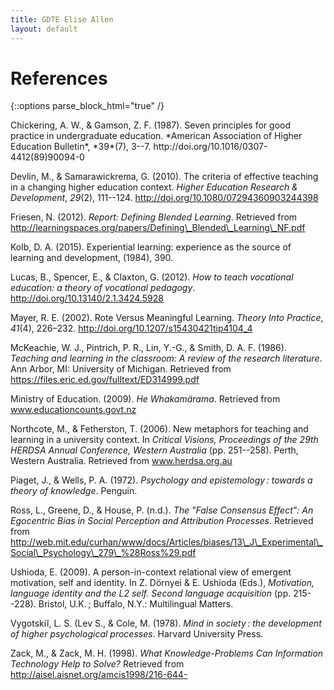 ```yaml
---
title: GDTE Elise Allen
layout: default
---
```

# References
{::options parse_block_html="true" /}
<div class="ref">
Chickering, A. W., & Gamson, Z. F. (1987). Seven principles for good
practice in undergraduate education. *American Association of Higher
Education Bulletin*, *39*(7), 3--7.
http://doi.org/10.1016/0307-4412(89)90094-0

Devlin, M., & Samarawickrema, G. (2010). The criteria of effective
teaching in a changing higher education context. *Higher Education
Research & Development*, *29*(2), 111--124.
http://doi.org/10.1080/07294360903244398

Friesen, N. (2012). *Report: Defining Blended Learning*. Retrieved from
http://learningspaces.org/papers/Defining\_Blended\_Learning\_NF.pdf

Kolb, D. A. (2015). Experiential learning: experience as the source of
learning and development, (1984), 390.

Lucas, B., Spencer, E., & Claxton, G. (2012). *How to teach vocational
education: a theory of vocational pedagogy*.
http://doi.org/10.13140/2.1.3424.5928

Mayer, R. E. (2002). Rote Versus Meaningful Learning. *Theory Into Practice*, *41*(4), 226–232. http://doi.org/10.1207/s15430421tip4104_4

McKeachie, W. J., Pintrich, P. R., Lin, Y.-G., & Smith, D. A. F. (1986).
*Teaching and learning in the classroom: A review of the research
literature*. Ann Arbor, MI: University of Michigan. Retrieved from
https://files.eric.ed.gov/fulltext/ED314999.pdf

Ministry of Education. (2009). *He Whakamärama*. Retrieved from
www.educationcounts.govt.nz

Northcote, M., & Fetherston, T. (2006). New metaphors for teaching and
learning in a university context. In *Critical Visions, Proceedings of
the 29th HERDSA Annual Conference, Western Australia* (pp. 251--258).
Perth, Western Australia. Retrieved from www.herdsa.org.au

Piaget, J., & Wells, P. A. (1972). *Psychology and epistemology :
towards a theory of knowledge*. Penguin.

Ross, L., Greene, D., & House, P. (n.d.). *The "False Consensus Effect":
An Egocentric Bias in Social Perception and Attribution Processes*.
Retrieved from
http://web.mit.edu/curhan/www/docs/Articles/biases/13\_J\_Experimental\_Social\_Psychology\_279\_%28Ross%29.pdf

Ushioda, E. (2009). A person-in-context relational view of emergent
motivation, self and identity. In Z. Dörnyei & E. Ushioda (Eds.),
*Motivation, language identity and the L2 self. Second language
acquisition* (pp. 215--228). Bristol, U.K. ; Buffalo, N.Y.: Multilingual
Matters.

Vygotskiĭ, L. S. (Lev S., & Cole, M. (1978). *Mind in society : the
development of higher psychological processes*. Harvard University
Press.

Zack, M., & Zack, M. H. (1998). *What Knowledge-Problems Can Information
Technology Help to Solve?* Retrieved from
http://aisel.aisnet.org/amcis1998/216-644-

</div>